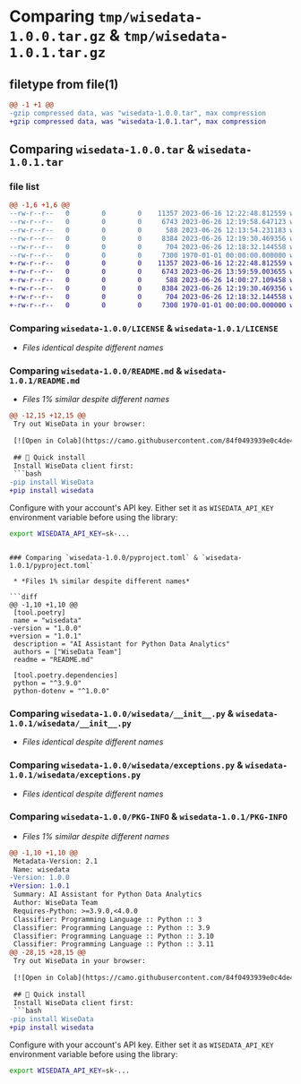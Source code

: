 # Comparing `tmp/wisedata-1.0.0.tar.gz` & `tmp/wisedata-1.0.1.tar.gz`

## filetype from file(1)

```diff
@@ -1 +1 @@
-gzip compressed data, was "wisedata-1.0.0.tar", max compression
+gzip compressed data, was "wisedata-1.0.1.tar", max compression
```

## Comparing `wisedata-1.0.0.tar` & `wisedata-1.0.1.tar`

### file list

```diff
@@ -1,6 +1,6 @@
--rw-r--r--   0        0        0    11357 2023-06-16 12:22:48.812559 wisedata-1.0.0/LICENSE
--rw-r--r--   0        0        0     6743 2023-06-26 12:19:58.647123 wisedata-1.0.0/README.md
--rw-r--r--   0        0        0      588 2023-06-26 12:13:54.231183 wisedata-1.0.0/pyproject.toml
--rw-r--r--   0        0        0     8384 2023-06-26 12:19:30.469356 wisedata-1.0.0/wisedata/__init__.py
--rw-r--r--   0        0        0      704 2023-06-26 12:18:32.144558 wisedata-1.0.0/wisedata/exceptions.py
--rw-r--r--   0        0        0     7300 1970-01-01 00:00:00.000000 wisedata-1.0.0/PKG-INFO
+-rw-r--r--   0        0        0    11357 2023-06-16 12:22:48.812559 wisedata-1.0.1/LICENSE
+-rw-r--r--   0        0        0     6743 2023-06-26 13:59:59.003655 wisedata-1.0.1/README.md
+-rw-r--r--   0        0        0      588 2023-06-26 14:00:27.109458 wisedata-1.0.1/pyproject.toml
+-rw-r--r--   0        0        0     8384 2023-06-26 12:19:30.469356 wisedata-1.0.1/wisedata/__init__.py
+-rw-r--r--   0        0        0      704 2023-06-26 12:18:32.144558 wisedata-1.0.1/wisedata/exceptions.py
+-rw-r--r--   0        0        0     7300 1970-01-01 00:00:00.000000 wisedata-1.0.1/PKG-INFO
```

### Comparing `wisedata-1.0.0/LICENSE` & `wisedata-1.0.1/LICENSE`

 * *Files identical despite different names*

### Comparing `wisedata-1.0.0/README.md` & `wisedata-1.0.1/README.md`

 * *Files 1% similar despite different names*

```diff
@@ -12,15 +12,15 @@
 Try out WiseData in your browser:
 
 [![Open in Colab](https://camo.githubusercontent.com/84f0493939e0c4de4e6dbe113251b4bfb5353e57134ffd9fcab6b8714514d4d1/68747470733a2f2f636f6c61622e72657365617263682e676f6f676c652e636f6d2f6173736574732f636f6c61622d62616467652e737667)](https://colab.research.google.com/drive/1onQI_V6NrAnEDY-o6N068xLyvsFojynf?usp=sharing)
 
 ## 🔧 Quick install
 Install WiseData client first:
 ```bash
-pip install WiseData
+pip install wisedata
 ```
 
 Configure with your account's API key.
 Either set it as `WISEDATA_API_KEY` environment variable before using the library:
 ```bash
 export WISEDATA_API_KEY=sk-...
 ```
```

### Comparing `wisedata-1.0.0/pyproject.toml` & `wisedata-1.0.1/pyproject.toml`

 * *Files 1% similar despite different names*

```diff
@@ -1,10 +1,10 @@
 [tool.poetry]
 name = "wisedata"
-version = "1.0.0"
+version = "1.0.1"
 description = "AI Assistant for Python Data Analytics"
 authors = ["WiseData Team"]
 readme = "README.md"
 
 [tool.poetry.dependencies]
 python = "^3.9.0"
 python-dotenv = "^1.0.0"
```

### Comparing `wisedata-1.0.0/wisedata/__init__.py` & `wisedata-1.0.1/wisedata/__init__.py`

 * *Files identical despite different names*

### Comparing `wisedata-1.0.0/wisedata/exceptions.py` & `wisedata-1.0.1/wisedata/exceptions.py`

 * *Files identical despite different names*

### Comparing `wisedata-1.0.0/PKG-INFO` & `wisedata-1.0.1/PKG-INFO`

 * *Files 1% similar despite different names*

```diff
@@ -1,10 +1,10 @@
 Metadata-Version: 2.1
 Name: wisedata
-Version: 1.0.0
+Version: 1.0.1
 Summary: AI Assistant for Python Data Analytics
 Author: WiseData Team
 Requires-Python: >=3.9.0,<4.0.0
 Classifier: Programming Language :: Python :: 3
 Classifier: Programming Language :: Python :: 3.9
 Classifier: Programming Language :: Python :: 3.10
 Classifier: Programming Language :: Python :: 3.11
@@ -28,15 +28,15 @@
 Try out WiseData in your browser:
 
 [![Open in Colab](https://camo.githubusercontent.com/84f0493939e0c4de4e6dbe113251b4bfb5353e57134ffd9fcab6b8714514d4d1/68747470733a2f2f636f6c61622e72657365617263682e676f6f676c652e636f6d2f6173736574732f636f6c61622d62616467652e737667)](https://colab.research.google.com/drive/1onQI_V6NrAnEDY-o6N068xLyvsFojynf?usp=sharing)
 
 ## 🔧 Quick install
 Install WiseData client first:
 ```bash
-pip install WiseData
+pip install wisedata
 ```
 
 Configure with your account's API key.
 Either set it as `WISEDATA_API_KEY` environment variable before using the library:
 ```bash
 export WISEDATA_API_KEY=sk-...
 ```
```

